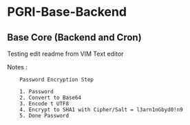 # PGRI-Base-Backend
Base Core (Backend and Cron)
-----------------------

Testing edit readme from VIM Text editor


Notes : 

 	
        Password Encryption Step

        1. Password
        2. Convert to Base64
        3. Encode t UTF8
        4. Encrypt to SHA1 with Cipher/Salt = l3arn1nGbyd0!n9
        5. Done Password
 	